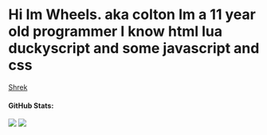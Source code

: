 <h1>Hi Im Wheels. aka colton Im a 11 year old programmer I know html lua duckyscript and some javascript and css</h1>
<a href="https://sketchfab.com/models/7bc4ee4500774299897f8f008ac5e764/embed?autostart=1&internal=1&tracking=0&ui_ar=0&ui_infos=0&ui_snapshots=1&ui_stop=0&ui_theatre=1&ui_watermark=0">Shrek</a>
<h4>GitHub Stats:</h4>

![](https://github-readme-stats.vercel.app/api?username=wheels522&show=stars%20earned,commits,%20issues,%20contributed&type=bar)
![](https://github-readme-streak-stats.herokuapp.com/?user=wheels522&theme=dark&hide_border=false)<br/>
